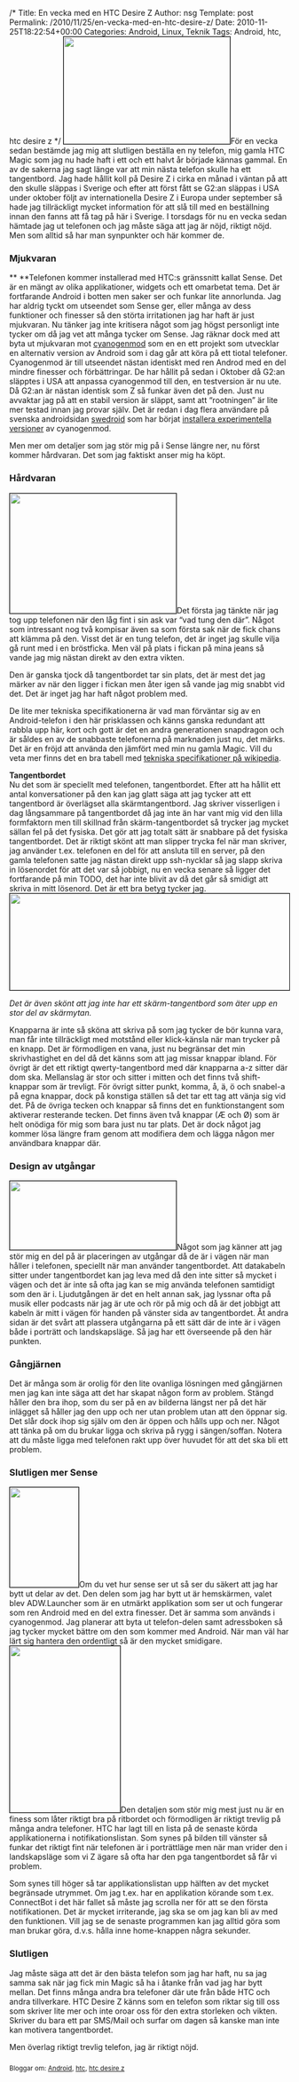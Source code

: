 /*
 Title: En vecka med en HTC Desire Z
 Author: nsg
 Template: post
 Permalink: /2010/11/25/en-vecka-med-en-htc-desire-z/
 Date: 2010-11-25T18:22:54+00:00
 Categories: Android, Linux, Teknik
 Tags: Android, htc, htc desire z
*/
[<img class="size-medium wp-image-907 alignright" style="border: 1px solid black;" title="IMG_4143" src="http://nsg.cc/wp-content/uploads/2010/11/IMG_4143-300x193.jpg" alt="" width="300" height="193" />][1]För en vecka sedan bestämde jag mig att slutligen beställa en ny telefon, mig gamla HTC Magic som jag nu hade haft i ett och ett halvt år började kännas gammal. En av de sakerna jag sagt länge var att min nästa telefon skulle ha ett tangentbord. Jag hade hållit koll på Desire Z i cirka en månad i väntan på att den skulle släppas i Sverige och efter att först fått se G2:an släppas i USA under oktober följt av internationella Desire Z i Europa under september så hade jag tillräckligt mycket information för att slå till med en beställning innan den fanns att få tag på här i Sverige. I torsdags för nu en vecka sedan hämtade jag ut telefonen och jag måste säga att jag är nöjd, riktigt nöjd. Men som alltid så har man synpunkter och här kommer de.

### Mjukvaran

** **Telefonen kommer installerad med HTC:s gränssnitt kallat Sense. Det är en mängt av olika applikationer, widgets och ett omarbetat tema. Det är fortfarande Android i botten men saker ser och funkar lite annorlunda. Jag har aldrig tyckt om utseendet som Sense ger, eller många av dess funktioner och finesser så den störta irritationen jag har haft är just mjukvaran. Nu tänker jag inte kritisera något som jag högst personligt inte tycker om då jag vet att många tycker om Sense. Jag räknar dock med att byta ut mjukvaran mot [cyanogenmod][2] som en en ett projekt som utvecklar en alternativ version av Android som i dag går att köra på ett tiotal telefoner. Cyanogenmod är till utseendet nästan identiskt med ren Androd med en del mindre finesser och förbättringar. De har hållit på sedan i Oktober då G2:an släpptes i USA att anpassa cyanogenmod till den, en testversion är nu ute. Då G2:an är nästan identisk som Z så funkar även det på den. Just nu avvaktar jag på att en stabil version är släppt, samt att &#8220;rootningen&#8221; är lite mer testad innan jag provar själv. Det är redan i dag flera användare på svenska androidsidan [swedroid][3] som har börjat [installera experimentella versioner][4] av cyanogenmod.

Men mer om detaljer som jag stör mig på i Sense längre ner, nu först kommer hårdvaran. Det som jag faktiskt anser mig ha köpt.

### Hårdvaran

<p style="text-align: center;">
  <p>
    <a href="http://nsg.cc/wp-content/uploads/2010/11/IMG_4144.jpg"><img class="alignleft size-medium wp-image-908" style="border: 1px solid black;" title="IMG_4144" src="http://nsg.cc/wp-content/uploads/2010/11/IMG_4144-300x216.jpg" alt="" width="300" height="216" /></a>Det första jag tänkte när jag tog upp telefonen när den låg fint i sin ask var &#8220;vad tung den där&#8221;. Något som intressant nog två kompisar även sa som första sak när de fick chans att klämma på den. Visst det är en tung telefon, det är inget jag skulle vilja gå runt med i en bröstficka. Men väl på plats i fickan på mina jeans så vande jag mig nästan direkt av den extra vikten.
  </p>
  
  <p>
    Den är ganska tjock då tangentbordet tar sin plats, det är mest det jag märker av när den ligger i fickan men åter igen så vande jag mig snabbt vid det. Det är inget jag har haft något problem med.
  </p>
  
  <p>
    De lite mer tekniska specifikationerna är vad man förväntar sig av en Android-telefon i den här prisklassen och känns ganska redundant att rabbla upp här, kort och gott är det en andra generationen snapdragon och är såldes en av de snabbaste telefonerna på marknaden just nu, det märks. Det är en fröjd att använda den jämfört med min nu gamla Magic. Vill du veta mer finns det en bra tabell med <a href="http://en.wikipedia.org/wiki/HTC_Desire_Z">tekniska specifikationer på wikipedia</a>.
  </p>
  
  <p style="text-align: left;">
    <strong>Tangentbordet</strong><br /> Nu det som är speciellt med telefonen, tangentbordet. Efter att ha hållit ett antal konversationer på den kan jag glatt säga att jag tycker att ett tangentbord är överlägset alla skärmtangentbord. Jag skriver visserligen i dag långsammare på tangentbordet då jag inte än har vant mig vid den lilla formfaktorn men till skillnad från skärm-tangentbordet så trycker jag mycket sällan fel på det fysiska. Det gör att jag totalt sätt är snabbare på det fysiska tangentbordet. Det är riktigt skönt att man slipper trycka fel när man skriver, jag använder t.ex. telefonen en del för att ansluta till en server, på den gamla telefonen satte jag nästan direkt upp ssh-nycklar så jag slapp skriva in lösenordet för att det var så jobbigt, nu en vecka senare så ligger det fortfarande på min TODO, det har inte blivit av då det går så smidigt att skriva in mitt lösenord. Det är ett bra betyg tycker jag.<a href="http://nsg.cc/wp-content/uploads/2010/11/IMG_4145.jpg"><img class="size-full wp-image-905 aligncenter" style="border: 1px solid black;" title="IMG_4145" src="http://nsg.cc/wp-content/uploads/2010/11/IMG_4145.jpg" alt="" width="641" height="174" /></a>
  </p>
  
  <p>
    <em>Det är även skönt att jag inte har ett skärm-tangentbord som äter upp en stor del av skärmytan.</em>
  </p>
  
  <p>
    Knapparna är inte så sköna att skriva på som jag tycker de bör kunna vara, man får inte tillräckligt med motstånd eller klick-känsla när man trycker på en knapp. Det är förmodligen en vana, just nu begränsar det min skrivhastighet en del då det känns som att jag missar knappar ibland. För övrigt är det ett riktigt qwerty-tangentbord med där knapparna a-z sitter där dom ska. Mellanslag är stor och sitter i mitten och det finns två shift-knappar som är trevligt. För övrigt sitter punkt, komma, å, ä, ö och snabel-a på egna knappar, dock på konstiga ställen så det tar ett tag att vänja sig vid det. På de övriga tecken och knappar så finns det en funktionstangent som aktiverar resterande tecken. Det finns även två knappar (Æ och Ø) som är helt onödiga för mig som bara just nu tar plats. Det är dock något jag kommer lösa längre fram genom att modifiera dem och lägga någon mer användbara knappar där.
  </p>
  
  <h3>
    Design av utgångar
  </h3>
  
  <p>
    <a href="http://nsg.cc/wp-content/uploads/2010/11/IMG_4171.jpg"><img class="alignleft size-medium wp-image-900" style="border: 1px solid black;" title="IMG_4171" src="http://nsg.cc/wp-content/uploads/2010/11/IMG_4171-300x124.jpg" alt="" width="300" height="124" /></a>Något som jag känner att jag stör mig en del på är placeringen av utgångar då de är i vägen när man håller i telefonen, speciellt när man använder tangentbordet. Att datakabeln sitter under tangentbordet kan jag leva med då den inte sitter så mycket i vägen och det är inte så ofta jag kan se mig använda telefonen samtidigt som den är i. Ljudutgången är det en helt annan sak, jag lyssnar ofta på musik eller podcasts när jag är ute och rör på mig och då är det jobbigt att kabeln är mitt i vägen för handen på vänster sida av tangentbordet. Åt andra sidan är det svårt att plassera utgångarna på ett sätt där de inte är i vägen både i porträtt och landskapsläge. Så jag har ett överseende på den här punkten.
  </p>
  
  <h3>
    Gångjärnen
  </h3>
  
  <p>
    Det är många som är orolig för den lite ovanliga lösningen med gångjärnen men jag kan inte säga att det har skapat någon form av problem. Stängd håller den bra ihop, som du ser på en av bilderna längst ner på det här inlägget så håller jag den upp och ner utan problem utan att den öppnar sig. Det slår dock ihop sig själv om den är öppen och hålls upp och ner. Något att tänka på om du brukar ligga och skriva på rygg i sängen/soffan. Notera att du måste ligga med telefonen rakt upp över huvudet för att det ska bli ett problem.
  </p>
  
  <h3>
    Slutligen mer Sense
  </h3>
  
  <p>
    <a href="http://nsg.cc/wp-content/uploads/2010/11/IMG_4162.jpg"><img class="alignleft size-medium wp-image-904" style="border: 1px solid black;" title="IMG_4162" src="http://nsg.cc/wp-content/uploads/2010/11/IMG_4162-207x300.jpg" alt="" width="124" height="180" /></a>Om du vet hur sense ser ut så ser du säkert att jag har bytt ut delar av det. Den delen som jag har bytt ut är hemskärmen, valet blev ADW.Launcher som är en utmärkt applikation som ser ut och fungerar som ren Android med en del extra finesser. Det är samma som används i ﻿cyanogenmod. Jag planerar att byta ut telefon-delen samt adressboken så jag tycker mycket bättre om den som kommer med Android. När man väl har lärt sig hantera den ordentligt så är den mycket smidigare. <a href="http://nsg.cc/wp-content/uploads/2010/11/IMG_4165.jpg"><img class="size-medium wp-image-903 alignright" style="border: 1px solid black;" title="IMG_4165" src="http://nsg.cc/wp-content/uploads/2010/11/IMG_4165-199x300.jpg" alt="" width="199" height="300" /></a>Den detaljen som stör mig mest just nu är en finess som låter riktigt bra på ritbordet och förmodligen är riktigt trevlig på många andra telefoner. HTC har lagt till en lista på de senaste körda applikationerna i notifikationslistan. Som synes på bilden till vänster så funkar det riktigt fint när telefonen är i porträttläge men när man vrider den i landskapsläge som vi Z ägare så ofta har den pga tangentbordet så får vi problem.
  </p>
  
  <p>
    Som synes till höger så tar applikationslistan upp hälften av det mycket begränsade utrymmet. Om jag t.ex. har en applikation körande som t.ex. ConnectBot i det här fallet så måste jag scrolla ner för att se den första notifikationen. Det är mycket irriterande, jag ska se om jag kan bli av med den funktionen. Vill jag se de senaste programmen kan jag alltid göra som man brukar göra, d.v.s. hålla inne home-knappen några sekunder.
  </p>
  
  <h3>
    Slutligen
  </h3>
  
  <p>
    Jag måste säga att det är den bästa telefon som jag har haft, nu sa jag samma sak när jag fick min Magic så ha i åtanke från vad jag har bytt mellan. Det finns många andra bra telefoner där ute från både HTC och andra tillverkare. HTC Desire Z känns som en telefon som riktar sig till oss som skriver lite mer och inte oroar oss för den extra storleken och vikten. Skriver du bara ett par SMS/Mail och surfar om dagen så kanske man inte kan motivera tangentbordet.
  </p>
  
  <p>
    Men överlag riktigt trevlig telefon, jag är riktigt nöjd.
  </p>
  
  <h3>
  </h3>
  
  <small> <p class='technorati-tags'>
    Bloggar om: <a class='technorati-link' href='http://bloggar.se/om/Android' rel='tag' target='_self'>Android</a>, <a class='technorati-link' href='http://bloggar.se/om/htc' rel='tag' target='_self'>htc</a>, <a class='technorati-link' href='http://bloggar.se/om/htc+desire+z' rel='tag' target='_self'>htc desire z</a>
  </p></small>

 [1]: http://nsg.cc/wp-content/uploads/2010/11/IMG_4143.jpg
 [2]: http://www.cyanogenmod.com
 [3]: http://www.swedroid.se
 [4]: http://www.swedroid.se/forum/showthread.php?t=26299